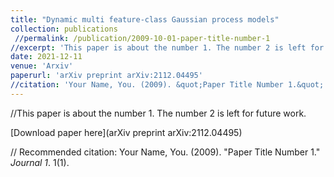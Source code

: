 ```yaml
---
title: "Dynamic multi feature-class Gaussian process models"
collection: publications
 //permalink: /publication/2009-10-01-paper-title-number-1
//excerpt: 'This paper is about the number 1. The number 2 is left for future work.'
date: 2021-12-11
venue: 'Arxiv'
paperurl: 'arXiv preprint arXiv:2112.04495'
//citation: 'Your Name, You. (2009). &quot;Paper Title Number 1.&quot; <i>Journal 1</i>. 1(1).'
---
```

//This paper is about the number 1. The number 2 is left for future work.

[Download paper here](arXiv preprint arXiv:2112.04495)

// Recommended citation: Your Name, You. (2009). "Paper Title Number 1." <i>Journal 1</i>. 1(1).
